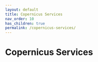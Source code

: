 ```yaml
---
layout: default
title: Copernicus Services
nav_order: 10
has_children: true
permalink: /copernicus-services/
---
```


# Copernicus Services
